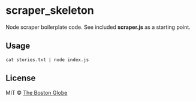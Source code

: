 # scraper_skeleton

Node scraper boilerplate code. See included **scraper.js** as a starting point.

## Usage

```cat stories.txt | node index.js```

## License

MIT © [The Boston Globe](http://github.com/BostonGlobe)
